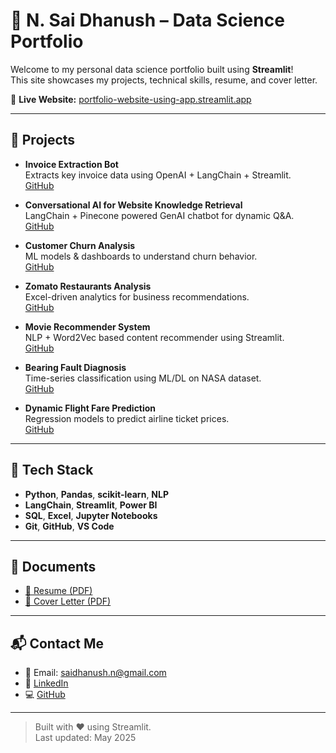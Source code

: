
# 🚀 N. Sai Dhanush – Data Science Portfolio

Welcome to my personal data science portfolio built using **Streamlit**!  
This site showcases my projects, technical skills, resume, and cover letter.

🔗 **Live Website:** [portfolio-website-using-app.streamlit.app](https://portfolio-website-using-app-es7petvlargmn8vqxyxzkv.streamlit.app/)

---

## 📂 Projects

- **Invoice Extraction Bot**  
  Extracts key invoice data using OpenAI + LangChain + Streamlit.  
  [GitHub](https://github.com/dhanush-github/Invoice-Extractio-Chatbot)

- **Conversational AI for Website Knowledge Retrieval**  
  LangChain + Pinecone powered GenAI chatbot for dynamic Q&A.  
  [GitHub](https://github.com/dhanush-github/Conversational-AI-for-Website-Knowledge-Retrieval)

- **Customer Churn Analysis**  
  ML models & dashboards to understand churn behavior.  
  [GitHub](https://github.com/dhanush-github/Customer-Churn-Analysis)

- **Zomato Restaurants Analysis**  
  Excel-driven analytics for business recommendations.  
  [GitHub](https://github.com/dhanush-github/Zomato-Restaurants-Analysis)

- **Movie Recommender System**  
  NLP + Word2Vec based content recommender using Streamlit.  
  [GitHub](https://github.com/dhanush-github/Movie-Recommender-System)

- **Bearing Fault Diagnosis**  
  Time-series classification using ML/DL on NASA dataset.  
  [GitHub](https://github.com/dhanush-github/Machine-Fault-Diagnosis)

- **Dynamic Flight Fare Prediction**  
  Regression models to predict airline ticket prices.  
  [GitHub](https://github.com/dhanush-github/Dynamic-Flight-Fare-Prediction)

---

## 🧠 Tech Stack

- **Python**, **Pandas**, **scikit-learn**, **NLP**
- **LangChain**, **Streamlit**, **Power BI**
- **SQL**, **Excel**, **Jupyter Notebooks**
- **Git**, **GitHub**, **VS Code**

---

## 📄 Documents

- [📄 Resume (PDF)](https://drive.google.com/uc?id=1GXbme8GG9iEONbTZsCpNwDlluRw_VO79&export=download)
- [📝 Cover Letter (PDF)](https://drive.google.com/uc?id=1iJhoZmC6kGEGPHFDqYTjy4HAFuexDYoA&export=download)

---

## 📬 Contact Me

- 📧 Email: saidhanush.n@gmail.com  
- 💼 [LinkedIn](https://www.linkedin.com/in/n-sai-dhanush-2b5683112/)  
- 💻 [GitHub](https://github.com/dhanush-github)

---

> Built with ❤️ using Streamlit.  
> Last updated: May 2025
